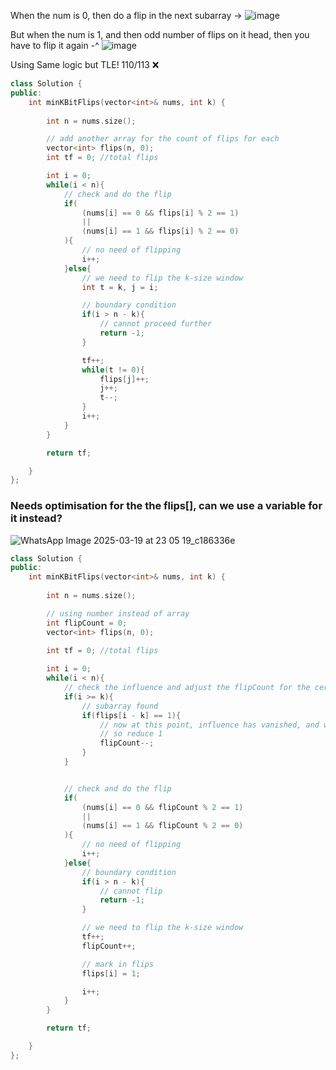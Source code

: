 
When the num is 0, then do a flip in the next subarray -> 
![image](https://github.com/user-attachments/assets/8ba53953-f57a-4804-89b5-aa50f0f8ce8f)

But when the num is 1, and then odd number of flips on it head, then you have to flip it again -^
![image](https://github.com/user-attachments/assets/102f4e61-6660-4ceb-8a47-d2c472389935)

Using Same logic but TLE! 110/113 ❌
```c++
class Solution {
public:
    int minKBitFlips(vector<int>& nums, int k) {
        
        int n = nums.size();

        // add another array for the count of flips for each
        vector<int> flips(n, 0);
        int tf = 0; //total flips

        int i = 0;
        while(i < n){
            // check and do the flip
            if(
                (nums[i] == 0 && flips[i] % 2 == 1) 
                || 
                (nums[i] == 1 && flips[i] % 2 == 0)
            ){
                // no need of flipping
                i++;
            }else{
                // we need to flip the k-size window
                int t = k, j = i;

                // boundary condition
                if(i > n - k){
                    // cannot proceed further
                    return -1;
                }

                tf++;
                while(t != 0){
                    flips[j]++;
                    j++;
                    t--;
                }
                i++;
            }
        }

        return tf;

    }
};
```

### Needs optimisation for the the flips[], can we use a variable for it instead? 

![WhatsApp Image 2025-03-19 at 23 05 19_c186336e](https://github.com/user-attachments/assets/709e373e-cc09-43d6-b373-5a2f36d2e065)

```c++
class Solution {
public:
    int minKBitFlips(vector<int>& nums, int k) {
        
        int n = nums.size();

        // using number instead of array
        int flipCount = 0;
        vector<int> flips(n, 0);
        
        int tf = 0; //total flips

        int i = 0;
        while(i < n){
            // check the influence and adjust the flipCount for the certain i
            if(i >= k){
                // subarray found
                if(flips[i - k] == 1){
                    // now at this point, influence has vanished, and we are having one extra 
                    // so reduce 1
                    flipCount--;
                }
            }


            // check and do the flip
            if(
                (nums[i] == 0 && flipCount % 2 == 1) 
                || 
                (nums[i] == 1 && flipCount % 2 == 0)
            ){
                // no need of flipping
                i++;
            }else{
                // boundary condition
                if(i > n - k){
                    // cannot flip
                    return -1;
                }

                // we need to flip the k-size window
                tf++;
                flipCount++;

                // mark in flips
                flips[i] = 1;

                i++;
            }
        }

        return tf;

    }
};
```
